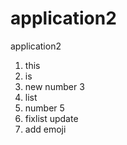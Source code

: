 # application2
application2
1. this
2. is
3. new number 3
4. list
5. number 5
6. fixlist update
7. add emoji
